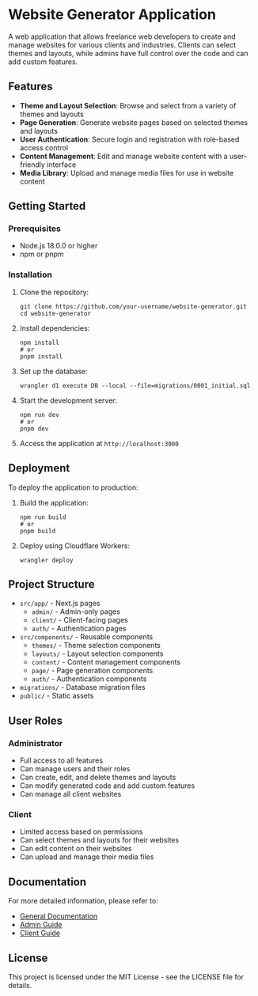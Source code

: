 # Website Generator Application

A web application that allows freelance web developers to create and manage websites for various clients and industries. Clients can select themes and layouts, while admins have full control over the code and can add custom features.

## Features

- **Theme and Layout Selection**: Browse and select from a variety of themes and layouts
- **Page Generation**: Generate website pages based on selected themes and layouts
- **User Authentication**: Secure login and registration with role-based access control
- **Content Management**: Edit and manage website content with a user-friendly interface
- **Media Library**: Upload and manage media files for use in website content

## Getting Started

### Prerequisites

- Node.js 18.0.0 or higher
- npm or pnpm

### Installation

1. Clone the repository:
   ```
   git clone https://github.com/your-username/website-generator.git
   cd website-generator
   ```

2. Install dependencies:
   ```
   npm install
   # or
   pnpm install
   ```

3. Set up the database:
   ```
   wrangler d1 execute DB --local --file=migrations/0001_initial.sql
   ```

4. Start the development server:
   ```
   npm run dev
   # or
   pnpm dev
   ```

5. Access the application at `http://localhost:3000`

## Deployment

To deploy the application to production:

1. Build the application:
   ```
   npm run build
   # or
   pnpm build
   ```

2. Deploy using Cloudflare Workers:
   ```
   wrangler deploy
   ```

## Project Structure

- `src/app/` - Next.js pages
  - `admin/` - Admin-only pages
  - `client/` - Client-facing pages
  - `auth/` - Authentication pages
- `src/components/` - Reusable components
  - `themes/` - Theme selection components
  - `layouts/` - Layout selection components
  - `content/` - Content management components
  - `page/` - Page generation components
  - `auth/` - Authentication components
- `migrations/` - Database migration files
- `public/` - Static assets

## User Roles

### Administrator
- Full access to all features
- Can manage users and their roles
- Can create, edit, and delete themes and layouts
- Can modify generated code and add custom features
- Can manage all client websites

### Client
- Limited access based on permissions
- Can select themes and layouts for their websites
- Can edit content on their websites
- Can upload and manage their media files

## Documentation

For more detailed information, please refer to:

- [General Documentation](documentation.md)
- [Admin Guide](admin-guide.md)
- [Client Guide](client-guide.md)

## License

This project is licensed under the MIT License - see the LICENSE file for details.
